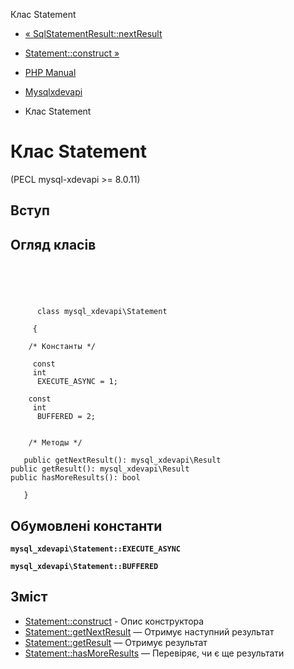 Клас Statement

-   [« SqlStatementResult::nextResult](mysql-xdevapi-sqlstatementresult.nextresult.html)
    
-   [Statement::construct »](mysql-xdevapi-statement.construct.html)
    
-   [PHP Manual](index.md)
    
-   [Mysqlxdevapi](book.mysql-xdevapi.html)
    
-   Клас Statement
    

# Клас Statement

(PECL mysql-xdevapi >= 8.0.11)

## Вступ

## Огляд класів

```classsynopsis



    
     
      class mysql_xdevapi\Statement
     
     {

    /* Константы */
    
     const
     int
      EXECUTE_ASYNC = 1;

    const
     int
      BUFFERED = 2;


    /* Методы */
    
   public getNextResult(): mysql_xdevapi\Result
public getResult(): mysql_xdevapi\Result
public hasMoreResults(): bool

   }
```

## Обумовлені константи

**`mysql_xdevapi\Statement::EXECUTE_ASYNC`**

**`mysql_xdevapi\Statement::BUFFERED`**

## Зміст

-   [Statement::construct](mysql-xdevapi-statement.construct.html) - Опис конструктора
-   [Statement::getNextResult](mysql-xdevapi-statement.getnextresult.html) — Отримує наступний результат
-   [Statement::getResult](mysql-xdevapi-statement.getresult.html) — Отримує результат
-   [Statement::hasMoreResults](mysql-xdevapi-statement.hasmoreresults.html) — Перевіряє, чи є ще результати
